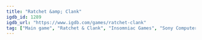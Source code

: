 ```yaml
---
title: "Ratchet &amp; Clank"
igdb_id: 1289
igdb_url: "https://www.igdb.com/games/ratchet-clank"
tag: ["Main game", "Ratchet & Clank", "Insomniac Games", "Sony Computer Entertainment", "Shooter", "Platform", "Adventure", "Single player", "Third person", "Action", "Science fiction", "Comedy"]
---
```

